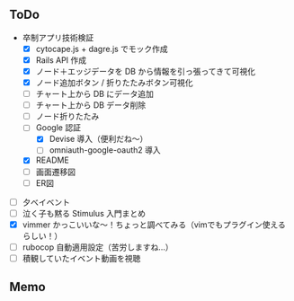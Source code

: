## ToDo

- 卒制アプリ技術検証
  - [x] cytocape.js + dagre.js でモック作成
  - [x] Rails API 作成
  - [x] ノード＋エッジデータを DB から情報を引っ張ってきて可視化
  - [x] ノード追加ボタン / 折りたたみボタン可視化
  - [ ] チャート上から DB にデータ追加
  - [ ] チャート上から DB データ削除
  - [ ] ノード折りたたみ
  - [ ] Google 認証
    - [x] Devise 導入（便利だね〜）
    - [ ] omniauth-google-oauth2 導入
  - [x] README
  - [ ] 画面遷移図
  - [ ] ER図
- [ ] 夕べイベント
- [ ] 泣く子も黙る Stimulus 入門まとめ
- [x] vimmer かっこいいな〜！ちょっと調べてみる（vimでもプラグイン使えるらしい！）
- [ ] rubocop 自動適用設定（苦労しますね...）
- [ ] 積観していたイベント動画を視聴

## Memo
